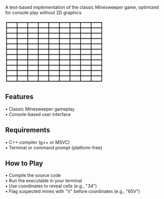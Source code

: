 A text-based implementation of the classic Minesweeper game, optimized for console play without 2D graphics.


┏━━━┳━━━┳━━━┳━━━┳━━━┳━━━┳━━━┳━━━┳━━━┓  
┣━━━╋━━━╋━━━╋━━━╋━━━╋━━━╋━━━╋━━━╋━━━┫  
┣━━━╋━━━╋━━━╋━━━╋━━━╋━━━╋━━━╋━━━╋━━━┫  
┣━━━╋━━━╋━━━╋━━━╋━━━╋━━━╋━━━╋━━━╋━━━┫  
┣━━━╋━━━╋━━━╋━━━╋━━━╋━━━╋━━━╋━━━╋━━━┫  
┣━━━╋━━━╋━━━╋━━━╋━━━╋━━━╋━━━╋━━━╋━━━┫  
┣━━━╋━━━╋━━━╋━━━╋━━━╋━━━╋━━━╋━━━╋━━━┫  
┣━━━╋━━━╋━━━╋━━━╋━━━╋━━━╋━━━╋━━━╋━━━┫  
┣━━━╋━━━╋━━━╋━━━╋━━━╋━━━╋━━━╋━━━╋━━━┫  
┣━━━╋━━━╋━━━╋━━━╋━━━╋━━━╋━━━╋━━━╋━━━┫  
┣━━━╋━━━╋━━━╋━━━╋━━━╋━━━╋━━━╋━━━╋━━━┫  
┗━━━┻━━━┻━━━┻━━━┻━━━┻━━━┻━━━┻━━━┻━━━┛
  

## Features

 • Classic Minesweeper gameplay  
 • Console-based user interface

## Requirements

 • C++ compiler (g++ or MSVC)  
 • Terminal or command prompt (platform-free)

## How to Play

 • Compile the source code  
 • Run the executable in your terminal  
 • Use coordinates to reveal cells (e.g., "34")  
 • Flag suspected mines with "V" before coordinates (e.g., "65V")  
